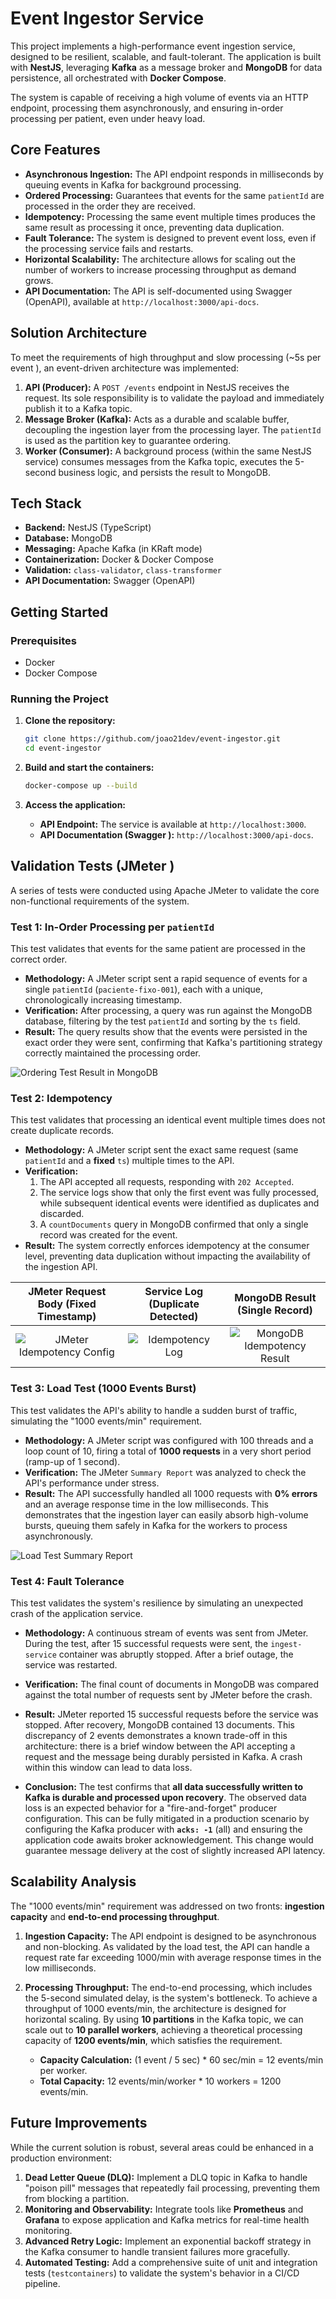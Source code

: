 # Event Ingestor Service

This project implements a high-performance event ingestion service, designed to be resilient, scalable, and fault-tolerant. The application is built with **NestJS**, leveraging **Kafka** as a message broker and **MongoDB** for data persistence, all orchestrated with **Docker Compose**.

The system is capable of receiving a high volume of events via an HTTP endpoint, processing them asynchronously, and ensuring in-order processing per patient, even under heavy load.

## Core Features

*   **Asynchronous Ingestion:** The API endpoint responds in milliseconds by queuing events in Kafka for background processing.
*   **Ordered Processing:** Guarantees that events for the same `patientId` are processed in the order they are received.
*   **Idempotency:** Processing the same event multiple times produces the same result as processing it once, preventing data duplication.
*   **Fault Tolerance:** The system is designed to prevent event loss, even if the processing service fails and restarts.
*   **Horizontal Scalability:** The architecture allows for scaling out the number of workers to increase processing throughput as demand grows.
*   **API Documentation:** The API is self-documented using Swagger (OpenAPI), available at `http://localhost:3000/api-docs`.

## Solution Architecture

To meet the requirements of high throughput and slow processing (~5s per event ), an event-driven architecture was implemented:

1.  **API (Producer):** A `POST /events` endpoint in NestJS receives the request. Its sole responsibility is to validate the payload and immediately publish it to a Kafka topic.
2.  **Message Broker (Kafka):** Acts as a durable and scalable buffer, decoupling the ingestion layer from the processing layer. The `patientId` is used as the partition key to guarantee ordering.
3.  **Worker (Consumer):** A background process (within the same NestJS service) consumes messages from the Kafka topic, executes the 5-second business logic, and persists the result to MongoDB.


## Tech Stack

*   **Backend:** NestJS (TypeScript)
*   **Database:** MongoDB
*   **Messaging:** Apache Kafka (in KRaft mode)
*   **Containerization:** Docker & Docker Compose
*   **Validation:** `class-validator`, `class-transformer`
*   **API Documentation:** Swagger (OpenAPI)

## Getting Started

### Prerequisites

*   Docker
*   Docker Compose

### Running the Project

1.  **Clone the repository:**
    ```bash
    git clone https://github.com/joao21dev/event-ingestor.git
    cd event-ingestor
    ```

2.  **Build and start the containers:**
    ```bash
    docker-compose up --build
    ```

3.  **Access the application:**
    *   **API Endpoint:** The service is available at `http://localhost:3000`.
    *   **API Documentation (Swagger ):** `http://localhost:3000/api-docs`.

## Validation Tests (JMeter )

A series of tests were conducted using Apache JMeter to validate the core non-functional requirements of the system.

### Test 1: In-Order Processing per `patientId`

This test validates that events for the same patient are processed in the correct order.

*   **Methodology:** A JMeter script sent a rapid sequence of events for a single `patientId` (`paciente-fixo-001`), each with a unique, chronologically increasing timestamp.
*   **Verification:** After processing, a query was run against the MongoDB database, filtering by the test `patientId` and sorting by the `ts` field.
*   **Result:** The query results show that the events were persisted in the exact order they were sent, confirming that Kafka's partitioning strategy correctly maintained the processing order.

![Ordering Test Result in MongoDB](https://ibb.co/DDhBJJDK)

### Test 2: Idempotency

This test validates that processing an identical event multiple times does not create duplicate records.

*   **Methodology:** A JMeter script sent the exact same request (same `patientId` and a **fixed** `ts`) multiple times to the API.
*   **Verification:**
    1.  The API accepted all requests, responding with `202 Accepted`.
    2.  The service logs show that only the first event was fully processed, while subsequent identical events were identified as duplicates and discarded.
    3.  A `countDocuments` query in MongoDB confirmed that only a single record was created for the event.
*   **Result:** The system correctly enforces idempotency at the consumer level, preventing data duplication without impacting the availability of the ingestion API.

| JMeter Request Body (Fixed Timestamp) | Service Log (Duplicate Detected) |  MongoDB Result (Single Record)   |
| :---: | :---: |:---------------------------------:|
| ![JMeter Idempotency Config](https://ibb.co/39T3fvkF ) | ![Idempotency Log](https://ibb.co/mF0pzFjR ) | ![MongoDB Idempotency Result](https://ibb.co/9HnqsZR4 ) |

### Test 3: Load Test (1000 Events Burst)

This test validates the API's ability to handle a sudden burst of traffic, simulating the "1000 events/min" requirement.

*   **Methodology:** A JMeter script was configured with 100 threads and a loop count of 10, firing a total of **1000 requests** in a very short period (ramp-up of 1 second).
*   **Verification:** The JMeter `Summary Report` was analyzed to check the API's performance under stress.
*   **Result:** The API successfully handled all 1000 requests with **0% errors** and an average response time in the low milliseconds. This demonstrates that the ingestion layer can easily absorb high-volume bursts, queuing them safely in Kafka for the workers to process asynchronously.

![Load Test Summary Report](https://ibb.co/vxL8SCcb)

### Test 4: Fault Tolerance

This test validates the system's resilience by simulating an unexpected crash of the application service.

*   **Methodology:** A continuous stream of events was sent from JMeter. During the test, after 15 successful requests were sent, the `ingest-service` container was abruptly stopped. After a brief outage, the service was restarted.

*   **Verification:** The final count of documents in MongoDB was compared against the total number of requests sent by JMeter before the crash.

*   **Result:** JMeter reported 15 successful requests before the service was stopped. After recovery, MongoDB contained 13 documents. This discrepancy of 2 events demonstrates a known trade-off in this architecture: there is a brief window between the API accepting a request and the message being durably persisted in Kafka. A crash within this window can lead to data loss.

*   **Conclusion:** The test confirms that **all data successfully written to Kafka is durable and processed upon recovery**. The observed data loss is an expected behavior for a "fire-and-forget" producer configuration. This can be fully mitigated in a production scenario by configuring the Kafka producer with **`acks: -1`** (all) and ensuring the application code awaits broker acknowledgement. This change would guarantee message delivery at the cost of slightly increased API latency.


## Scalability Analysis

The "1000 events/min" requirement was addressed on two fronts: **ingestion capacity** and **end-to-end processing throughput**.

1.  **Ingestion Capacity:** The API endpoint is designed to be asynchronous and non-blocking. As validated by the load test, the API can handle a request rate far exceeding 1000/min with average response times in the low milliseconds.

2.  **Processing Throughput:** The end-to-end processing, which includes the 5-second simulated delay, is the system's bottleneck. To achieve a throughput of 1000 events/min, the architecture is designed for horizontal scaling. By using **10 partitions** in the Kafka topic, we can scale out to **10 parallel workers**, achieving a theoretical processing capacity of **1200 events/min**, which satisfies the requirement.

    *   **Capacity Calculation:** (1 event / 5 sec) * 60 sec/min = 12 events/min per worker.
    *   **Total Capacity:** 12 events/min/worker * 10 workers = 1200 events/min.

## Future Improvements

While the current solution is robust, several areas could be enhanced in a production environment:

1.  **Dead Letter Queue (DLQ):** Implement a DLQ topic in Kafka to handle "poison pill" messages that repeatedly fail processing, preventing them from blocking a partition.
2.  **Monitoring and Observability:** Integrate tools like **Prometheus** and **Grafana** to expose application and Kafka metrics for real-time health monitoring.
3.  **Advanced Retry Logic:** Implement an exponential backoff strategy in the Kafka consumer to handle transient failures more gracefully.
4.  **Automated Testing:** Add a comprehensive suite of unit and integration tests (`testcontainers`) to validate the system's behavior in a CI/CD pipeline.
